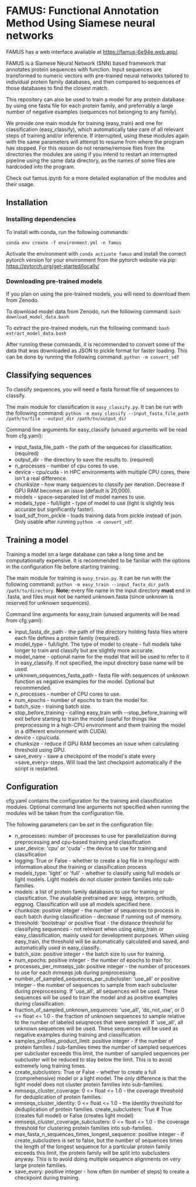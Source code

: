 # FAMUS: Functional Annotation Method Using Siamese neural networks

FAMUS has a web interface available at https://famus-6e94e.web.app/.  

FAMUS is a Siamese Neural Network (SNN) based framework that annotates protein sequences with function. Input sequences are transformed to numeric vectors with pre-trained neural networks tailored to individual protein family databases, and then compared to sequences of those databases to find the closest match.

This repository can also be used to train a model for any protein database by using one fasta file for each protein family, and preferrably a large number of negative examples (sequences not belonging to any family). 

We provide one main module for training (easy_train) and one for classification (easy_classify), which automatically take care of all relevant steps of training and/or inference. If interrupted, using these modules again with the same parameters will attempt to resume from where the program has stopped. For this reason do not rename/remove files from the directories the modules are using if you intend to restart an interrupted pipeline using the same data directory, as the names of some files are hardcoded into the program.

Check out famus.ipynb for a more detailed explanation of the modules and their usage.

## Installation

### Installing dependencies

To install with conda, run the following commands:

`conda env create -f environment.yml -n famus`

Activate the environment with `conda activate famus` and install the correct pytorch version for your environment from the pytorch website via pip: https://pytorch.org/get-started/locally/

### Downloading pre-trained models

If you plan on using the pre-trained models, you will need to download them from Zenodo.

To download model data from Zenodo, run the following command: `bash download_model_data.bash`  

To extract the pre-trained models, run the following command: `bash extract_model_data.bash`

After running these commands, it is recommended to convert some of the data that was downloaded as JSON to pickle format for faster loading. This can be done by running the following command: `python -m convert_sdf`

## Classifying sequences

To classify sequences, you will need a fasta format file of sequences to classify.

The main module for classification is `easy_classify.py`. It can be run with the following command: `python -m easy_classify --input_fasta_file_path /path/to/file --output_dir /path/to/output_dir` 

Command line arguments for easy_classify (unused arguments will be read from cfg.yaml):
- input_fasta_file_path - the path of the sequeces for classification. (required)
- output_dir - the directory to save the results to. (required)
- n_processes - number of cpu cores to use.
- device - cpu/cuda - in HPC environments with multiple CPU cores, there isn't a real difference.
- chunksize - how many sequences to classify per iteration. Decrease if GPU RAM becomes an issue (default is 20,000).
- models - space-separated list of model names to use. 
- models_type - full/light - type of model to use (light is slightly less accurate but significantly faster).
- load_sdf_from_pickle - loads training data from pickle instead of json. Only usable after running `python -m convert_sdf`.

## Training a model

Training a model on a large database can take a long time and be computationally expensive. It is recommended to be faniliar with the options in the configuration file before starting training.

The main module for training is `easy_train.py`. It can be run with the following command: `python -m easy_train --input_fasta_dir_path /path/to/directory`. **Note:** every file name in the input directory **must** end in .fasta, and files must not be named unknown.fasta (since unknown is reserved for unknown sequences).

Command line arguments for easy_train (unused arguments will be read from cfg.yaml):
- input_fasta_dir_path - the path of the directory holding fasta files where each file defines a protein family (required).
- model_type - full/light. The type of model to create - full models take longer to train and classify but are slightly more accurate.
- model_name - optional name for the model that will be used to refer to it in easy_classify. If not specified, the input directory base name will be used.
- unknown_sequences_fasta_path - fasta file with sequences of unknown function as negative examples for the model. Optional but recommended.
- n_processes - number of CPU cores to use.
- num_epochs - number of epochs to train the model for.
- batch_size - training batch size.
- stop_before_training - calling easy_train with --stop_before_training will exit before starting to train the model (useful for things like preprocessing in a high-CPU environment and them training the model in a different environment with CUDA).
- device - cpu/cuda.
- chunksize - reduce if GPU RAM becomes an issue when calculating threshold using GPU.
- save_every - save a checkpoint of the model's state every \<save_every> steps. Will load the last checkpoint automatically if the script is restarted.

## Configuration

cfg.yaml contains the configuration for the training and classification modules. Optional command line arguments not specified when running the modules will be taken from the configuration file.

The following parameters can be set in the configuration file:

- n_processes: number of processes to use for parallelization during preprocessing and cpu-based training and classification
- user_device: 'cpu' or 'cuda' - the device to use for training and classification
- logging: True or False - whether to create a log file in tmp/logs/ with information about the training or classification process
- models_type: 'light' or 'full' - whether to classify using full models or light models. Light models do not cluster protein families into sub-families.
- models: a list of protein family databases to use for training or classification. The available pretrained are: kegg, interpro, orthodb, eggnog. Classification will use all models specified here.
- chunksize: positive integer - the number of sequences to process in each batch during classification - decrease if running out of memory.
- threshold: 'bootstrap' or positive float - the distance threshold for classifying sequences - not relevant when using easy_train or easy_classification, mainly used for development purposes. When using easy_train, the threshold will be automatically calculated and saved, and automatically used in easy_classify.
- batch_size: positive integer - the batch size to use for training.
- num_epochs: positive integer - the number of epochs to train for.
- processes_per_mmseqs_job: positive integer - the number of processes to use for each mmseqs job during preprocessing.
- number_of_sampled_sequences_per_subcluster: 'use_all' or positive integer - the number of sequences to sample from each subcluster during preprocessing. If 'use_all', all sequences will be used. These sequences will be used to train the model and as positive examples during classification.
- fraction_of_sampled_unknown_sequences: 'use_all', 'do_not_use', or 0 <= float <= 1.0 - the fraction of unknown sequences to sample relative to the number of labeled seuqneces that were sampled. If 'use_all', all unknown sequences will be used. These sequences will be used as negative examples during training and classification.
- samples_profiles_product_limit: positive integer - if the number of protein families / sub-families times the number of sampled sequences per subcluster exceeds this limit, the number of sampled sequences per subcluster will be reduced to stay below the limit. This is to avoid extremely long training times.
- create_subclusters: True or False - whether to create a full (comprehensive) model or a light model. The only difference is that the light model does not cluster protein families into sub-families.
- mmseqs_cluster_coverage: 0 <= float <= 1.0 - the coverage threshold for deduplication of protein families.
- mmseqs_cluster_identity: 0 <= float <= 1.0 - the identity threshold for deduplication of protein families.
create_subclusters: True # True (creates full model) or False (creates light model)
- mmseqs_cluster_coverage_subclusters: 0 <= float <= 1.0 - the coverage threshold for clustering protein families into sub-families.
- max_fasta_n_sequences_times_longest_sequence: positive integer - if create_subclusters is set to false, but the number of sequences times the length of the longest sequence for a particular protein family exceeds this limit, the protein family will be split into subclusters anyway. This is to avoid doing multiple sequence alignments on very large protein families.
- save_every: positive integer - how often (in number of steps) to create a checkpoint during training.




